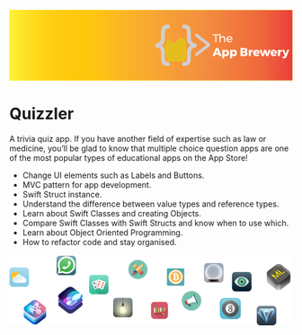 
![App Brewery Banner](Documentation/AppBreweryBanner.png)

#  Quizzler

A trivia quiz app. If you have another field of expertise such as law or medicine, you’ll be glad to know that multiple choice question apps are one of the most popular types of educational apps on the App Store! 

* Change UI elements such as Labels and Buttons.
* MVC pattern for app development.
* Swift Struct instance.
* Understand the difference between value types and reference types. 
* Learn about Swift Classes and creating Objects.
* Compare Swift Classes with Swift Structs and know when to use which.
* Learn about Object Oriented Programming.
* How to refactor code and stay organised.


![End Banner](Documentation/readme-end-banner.png)
